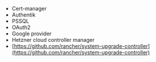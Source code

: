 
- Cert-manager
- Authentik
- PSSQL
- OAuth2
- Google provider
- Hetzner cloud controller manager
- [https://github.com/rancher/system-upgrade-controller](https://github.com/rancher/system-upgrade-controller)